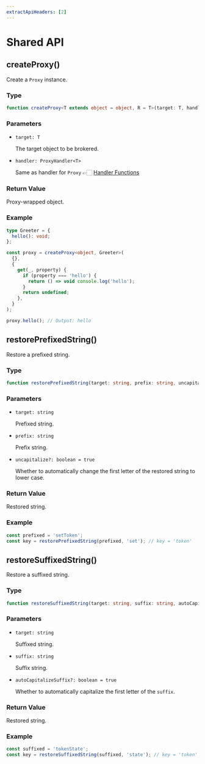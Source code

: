 ```yaml
---
extractApiHeaders: [2]
---
```


# Shared API

## createProxy()

Create a `Proxy` instance.

### Type

<CodeScroll>

```ts
function createProxy<T extends object = object, R = T>(target: T, handler: ProxyHandler<T>): R;
```

</CodeScroll>

### Parameters

- `target: T`

  The target object to be brokered.

- `handler: ProxyHandler<T>`

  Same as handler for `Proxy` 👉🏻 [Handler Functions](https://developer.mozilla.org/en-US/docs/Web/JavaScript/Reference/Global_Objects/Proxy/Proxy#handler_functions)

### Return Value

Proxy-wrapped object.

### Example

<CodeScroll>

```ts
type Greeter = {
  hello(): void;
};

const proxy = createProxy<object, Greeter>(
  {},
  {
    get(_, property) {
      if (property === 'hello') {
        return () => void console.log('hello');
      }
      return undefined;
    },
  }
);

proxy.hello(); // Output: hello
```

</CodeScroll>

## restorePrefixedString()

Restore a prefixed string.

### Type

<CodeScroll>

```ts
function restorePrefixedString(target: string, prefix: string, uncapitalize?: boolean): string;
```

</CodeScroll>

### Parameters

- `target: string`

  Prefixed string.

- `prefix: string`

  Prefix string.

- `uncapitalize?: boolean = true`

  Whether to automatically change the first letter of the restored string to lower case.

### Return Value

Restored string.

### Example

<CodeScroll>

```ts
const prefixed = 'setToken';
const key = restorePrefixedString(prefixed, 'set'); // key = 'token'
```

</CodeScroll>

## restoreSuffixedString()

Restore a suffixed string.

### Type

<CodeScroll>

```ts
function restoreSuffixedString(target: string, suffix: string, autoCapitalizeSuffix?: boolean): string;
```

</CodeScroll>

### Parameters

- `target: string`

  Suffixed string.

- `suffix: string`

  Suffix string.

- `autoCapitalizeSuffix?: boolean = true`

  Whether to automatically capitalize the first letter of the `suffix`.

### Return Value

Restored string.

### Example

<CodeScroll>

```ts
const suffixed = 'tokenState';
const key = restoreSuffixedString(suffixed, 'state'); // key = 'token'
```

</CodeScroll>
